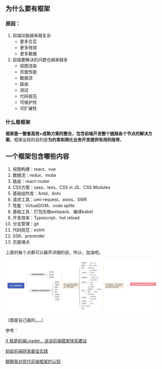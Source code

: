 ## 为什么要有框架

### 原因：

1. 前端功能越来越复杂
   * 更多交互
   * 更多特效
   * 更多数据
2. 前端要解决的问题也越来越多
   * 视图渲染
   * 页面性能
   * 数据流
   * 路由
   * 测试
   * 代码规范
   * 可维护性
   * 可扩展性

### 什么是框架

**框架是一整套高效+成熟方案的整合，包含前端开发整个链路各个节点的解决方案**。框架出现的目的是**为约束和简化业务开发提供有用的指导**。

## 一个框架包含哪些内容

1. 视图构建：react、vue
2. 数据流：redux、mobx
3. 路由：react-router
4. CSS方案：sass、less、CSS in JS、CSS Modules
5. 基础组件库：Antd、Antv
6. 请求工具：umi-request、axios、SWR
7. 性能：VirtualDOM、code splite
8. 基础工具：打包压缩webpack、编译babel
9. 开发效率：Typescript、hot reload
10. 分支管理：git
11. 代码规范：eslint
12. SSR、prerender
13. 页面埋点



上面的每个点都可以展开详细的说，所以，加油吧。

![为什么要有框架](../img/为什么要有框架.jpg)

（图是自己画的。。。）



参考：

[if 我是前端Leader，谈谈前端框架体系建设](https://juejin.im/post/5decf88f51882512327a510a#heading-7)

[蚂蚁前端研发最佳实践](https://github.com/berwin/Blog/issues/20)

[聊聊我对现代前端框架的认知](https://zhuanlan.zhihu.com/p/94949118)